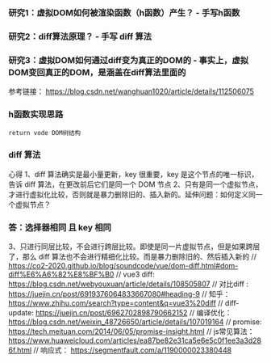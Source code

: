 ### 研究1：虚拟DOM如何被渲染函数（h函数）产生？ - 手写h函数
### 研究2：diff算法原理？ - 手写 diff 算法
### 研究3：虚拟DOM如何通过diff变为真正的DOM的 - 事实上，虚拟DOM变回真正的DOM，是涵盖在diff算法里面的

参考链接： https://blog.csdn.net/wanghuan1020/article/details/112506075

### h函数实现思路
    return vode DOM树结构

### diff 算法
 心得
  1、diff 算法确实是最小量更新，key 很重要，key 是这个节点的唯一标识，告诉 diff 算法，在更改前后它们是同一个 DOM 节点
  2、只有是同一个虚拟节点，才进行虚拟化比较，否则就是暴力删除旧的、插入新的。延伸问题：如何定义同一个虚拟节点？
  ### 答：选择器相同 且 key 相同
  3、只进行同层比较，不会进行跨层比较。即使是同一片虚拟节点，但是如果跨层了，那么 diff 算法也不会进行精细化比较。而是暴力删除旧的、然后插入新的
 // https://co2-2020.github.io/blog/soundcode/vue/dom-diff.html#dom-diff%E6%A6%82%E8%BF%B0
  // vue3 diff: https://blog.csdn.net/webyouxuan/article/details/108505807
  // 对比diff : https://juejin.cn/post/6919376064833667080#heading-9
// 知乎： https://www.zhihu.com/search?type=content&q=vue3%20diff
// diff-update: https://juejin.cn/post/6962702898790662152
// 编译优化： https://blog.csdn.net/weixin_48726650/article/details/107019164
// promise: https://tech.meituan.com/2014/06/05/promise-insight.html
// js常见算法： https://www.huaweicloud.com/articles/ea87be82e31ca5e6e5c0f1ee3a3d286f.html
// 响应式： https://segmentfault.com/a/1190000023380448


